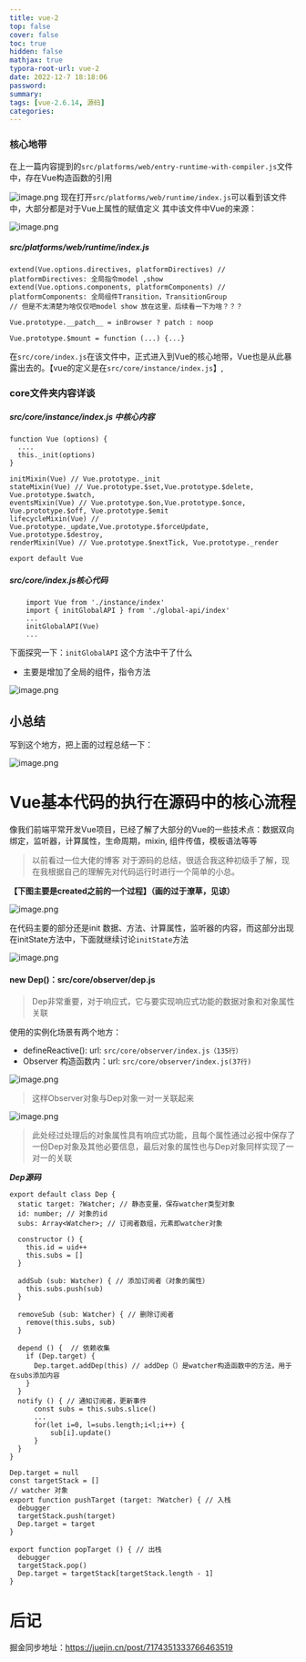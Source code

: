 ```yaml
---
title: vue-2
top: false
cover: false
toc: true
hidden: false
mathjax: true
typora-root-url: vue-2
date: 2022-12-7 18:18:06
password:
summary:
tags: [vue-2.6.14, 源码]
categories:
---
```

### 核心地带

在上一篇内容提到的`src/platforms/web/entry-runtime-with-compiler.js`文件中，存在Vue构造函数的引用

![image.png](https://p9-juejin.byteimg.com/tos-cn-i-k3u1fbpfcp/aea9ae7d7f6d424881781be8b4afa6d0~tplv-k3u1fbpfcp-watermark.image?)
现在打开`src/platforms/web/runtime/index.js`可以看到该文件中，大部分都是对于Vue上属性的赋值定义
其中该文件中Vue的来源：

![image.png](https://p9-juejin.byteimg.com/tos-cn-i-k3u1fbpfcp/f5dd9113af8a48319dc459d6f9c73dd9~tplv-k3u1fbpfcp-watermark.image?)
##### src/platforms/web/runtime/index.js
```
extend(Vue.options.directives, platformDirectives) // platformDirectives: 全局指令model ,show
extend(Vue.options.components, platformComponents) // platformComponents: 全局组件Transition，TransitionGroup
// 但是不太清楚为啥仅仅吧model show 放在这里，后续看一下为啥？？？

Vue.prototype.__patch__ = inBrowser ? patch : noop

Vue.prototype.$mount = function (...) {...}
```


在`src/core/index.js`在该文件中，正式进入到Vue的核心地带，Vue也是从此暴露出去的。【vue的定义是在`src/core/instance/index.js`】,


### core文件夹内容详谈
##### src/core/instance/index.js 中核心内容
```
function Vue (options) {
  ....
  this._init(options)
}

initMixin(Vue) // Vue.prototype._init
stateMixin(Vue) // Vue.prototype.$set,Vue.prototype.$delete, Vue.prototype.$watch,
eventsMixin(Vue) // Vue.prototype.$on,Vue.prototype.$once, Vue.prototype.$off, Vue.prototype.$emit
lifecycleMixin(Vue) // Vue.prototype._update,Vue.prototype.$forceUpdate, Vue.prototype.$destroy, 
renderMixin(Vue) // Vue.prototype.$nextTick, Vue.prototype._render

export default Vue
```
##### src/core/index.js核心代码
```
    import Vue from './instance/index'
    import { initGlobalAPI } from './global-api/index'
    ...
    initGlobalAPI(Vue)
    ...
```
下面探究一下：`initGlobalAPI` 这个方法中干了什么
- 主要是增加了全局的组件，指令方法

![image.png](https://p3-juejin.byteimg.com/tos-cn-i-k3u1fbpfcp/f85b52eab81d48ba980081927653cf6d~tplv-k3u1fbpfcp-watermark.image?)

## 小总结
写到这个地方，把上面的过程总结一下：

![image.png](https://p9-juejin.byteimg.com/tos-cn-i-k3u1fbpfcp/5f5a7a16e19d4f2788ab45c4fd3a451b~tplv-k3u1fbpfcp-watermark.image?)

# Vue基本代码的执行在源码中的核心流程

像我们前端平常开发Vue项目，已经了解了大部分的Vue的一些技术点：数据双向绑定，监听器，计算属性，生命周期，mixin, 组件传值，模板语法等等
>  以前看过一位大佬的博客 对于源码的总结，很适合我这种初级手了解，现在我根据自己的理解先对代码运行时进行一个简单的小总。
>
**【下图主要是created之前的一个过程】（画的过于潦草，见谅）**

![image.png](https://p9-juejin.byteimg.com/tos-cn-i-k3u1fbpfcp/38b38c84bac84d49887600d2a5e07410~tplv-k3u1fbpfcp-watermark.image?)

在代码主要的部分还是init 数据、方法、计算属性，监听器的内容，而这部分出现在initState方法中，下面就继续讨论`initState`方法

![image.png](https://p3-juejin.byteimg.com/tos-cn-i-k3u1fbpfcp/9ed1ba6db82545038c5cb69934fa58e5~tplv-k3u1fbpfcp-watermark.image?)




#### new Dep()：src/core/observer/dep.js
> Dep非常重要，对于响应式，它与要实现响应式功能的数据对象和对象属性关联


使用的实例化场景有两个地方：
-  defineReactive(): url:  `src/core/observer/index.js（135行）`
-  Observer 构造函数内：url: `src/core/observer/index.js(37行)`

![image.png](https://p3-juejin.byteimg.com/tos-cn-i-k3u1fbpfcp/ebdd9b500650454d825d72f84ece1471~tplv-k3u1fbpfcp-watermark.image?)
> 这样Observer对象与Dep对象一对一关联起来

![image.png](https://p3-juejin.byteimg.com/tos-cn-i-k3u1fbpfcp/addd1eae7e03452daa2c1695697d9e6d~tplv-k3u1fbpfcp-watermark.image?)
> 此处经过处理后的对象属性具有响应式功能，且每个属性通过必报中保存了一份Dep对象及其他必要信息，最后对象的属性也与Dep对象同样实现了一对一的关联

***Dep源码***
```
export default class Dep {
  static target: ?Watcher; // 静态变量，保存watcher类型对象
  id: number; // 对象的id
  subs: Array<Watcher>; // 订阅者数组，元素即watcher对象

  constructor () {
    this.id = uid++
    this.subs = []
  }

  addSub (sub: Watcher) { // 添加订阅者（对象的属性）
    this.subs.push(sub)
  }

  removeSub (sub: Watcher) { // 删除订阅者
    remove(this.subs, sub)
  }

  depend () {  // 依赖收集
    if (Dep.target) {
      Dep.target.addDep(this) // addDep（）是watcher构造函数中的方法，用于在subs添加内容
    }
  }
  notify () { // 通知订阅者，更新事件
      const subs = this.subs.slice()
      ...
      for(let i=0, l=subs.length;i<l;i++) {
          sub[i].update()
      }
  }
}

Dep.target = null
const targetStack = []
// watcher 对象
export function pushTarget (target: ?Watcher) { // 入栈
  debugger
  targetStack.push(target)
  Dep.target = target
}

export function popTarget () { // 出栈
  debugger
  targetStack.pop()
  Dep.target = targetStack[targetStack.length - 1]
}
```
# 后记
掘金同步地址：https://juejin.cn/post/7174351333766463519
